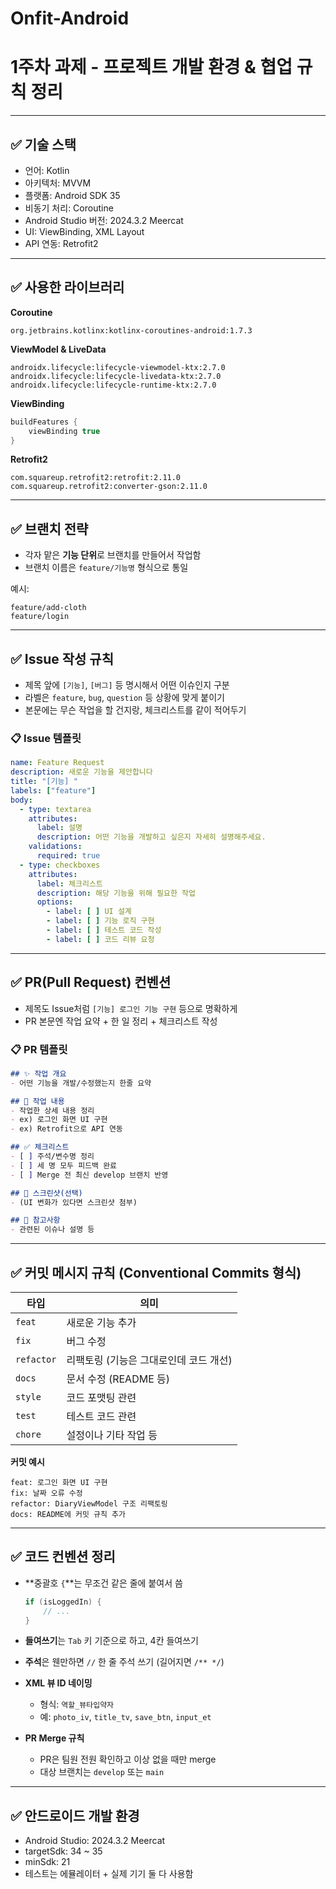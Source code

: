 # Onfit-Android

# 1주차 과제 - 프로젝트 개발 환경 & 협업 규칙 정리

---

## ✅ 기술 스택

- 언어: Kotlin  
- 아키텍처: MVVM  
- 플랫폼: Android SDK 35  
- 비동기 처리: Coroutine  
- Android Studio 버전: 2024.3.2 Meercat  
- UI: ViewBinding, XML Layout  
- API 연동: Retrofit2  

---

## ✅ 사용한 라이브러리

**Coroutine**
```
org.jetbrains.kotlinx:kotlinx-coroutines-android:1.7.3
```

**ViewModel & LiveData**
```
androidx.lifecycle:lifecycle-viewmodel-ktx:2.7.0  
androidx.lifecycle:lifecycle-livedata-ktx:2.7.0  
androidx.lifecycle:lifecycle-runtime-ktx:2.7.0
```

**ViewBinding**
```kotlin
buildFeatures {
    viewBinding true
}
```

**Retrofit2**
```
com.squareup.retrofit2:retrofit:2.11.0  
com.squareup.retrofit2:converter-gson:2.11.0
```

---

## ✅ 브랜치 전략

- 각자 맡은 **기능 단위**로 브랜치를 만들어서 작업함
- 브랜치 이름은 `feature/기능명` 형식으로 통일

예시:
```
feature/add-cloth
feature/login
```

---

## ✅ Issue 작성 규칙

- 제목 앞에 `[기능]`, `[버그]` 등 명시해서 어떤 이슈인지 구분
- 라벨은 `feature`, `bug`, `question` 등 상황에 맞게 붙이기
- 본문에는 무슨 작업을 할 건지랑, 체크리스트를 같이 적어두기

### 📋 Issue 템플릿
```yml
name: Feature Request
description: 새로운 기능을 제안합니다
title: "[기능] "
labels: ["feature"]
body:
  - type: textarea
    attributes:
      label: 설명
      description: 어떤 기능을 개발하고 싶은지 자세히 설명해주세요.
    validations:
      required: true
  - type: checkboxes
    attributes:
      label: 체크리스트
      description: 해당 기능을 위해 필요한 작업
      options:
        - label: [ ] UI 설계
        - label: [ ] 기능 로직 구현
        - label: [ ] 테스트 코드 작성
        - label: [ ] 코드 리뷰 요청
```

---

## ✅ PR(Pull Request) 컨벤션

- 제목도 Issue처럼 `[기능] 로그인 기능 구현` 등으로 명확하게
- PR 본문엔 작업 요약 + 한 일 정리 + 체크리스트 작성

### 📋 PR 템플릿
```md
## ✨ 작업 개요
- 어떤 기능을 개발/수정했는지 한줄 요약

## 🔨 작업 내용
- 작업한 상세 내용 정리
- ex) 로그인 화면 UI 구현
- ex) Retrofit으로 API 연동

## ✅ 체크리스트
- [ ] 주석/변수명 정리
- [ ] 세 명 모두 피드백 완료
- [ ] Merge 전 최신 develop 브랜치 반영

## 📸 스크린샷(선택)
- (UI 변화가 있다면 스크린샷 첨부)

## 📌 참고사항
- 관련된 이슈나 설명 등
```

---

## ✅ 커밋 메시지 규칙 (Conventional Commits 형식)

| 타입 | 의미 |
|------|------|
| `feat` | 새로운 기능 추가 |
| `fix` | 버그 수정 |
| `refactor` | 리팩토링 (기능은 그대로인데 코드 개선) |
| `docs` | 문서 수정 (README 등) |
| `style` | 코드 포맷팅 관련 |
| `test` | 테스트 코드 관련 |
| `chore` | 설정이나 기타 작업 등 |

**커밋 예시**
```
feat: 로그인 화면 UI 구현  
fix: 날짜 오류 수정  
refactor: DiaryViewModel 구조 리팩토링  
docs: README에 커밋 규칙 추가
```

---

## ✅ 코드 컨벤션 정리

- **중괄호 `{`**는 무조건 같은 줄에 붙여서 씀  
  ```kotlin
  if (isLoggedIn) {
      // ...
  }
  ```

- **들여쓰기**는 `Tab` 키 기준으로 하고, 4칸 들여쓰기  
- **주석**은 웬만하면 `//` 한 줄 주석 쓰기 (길어지면 `/** */`)

- **XML 뷰 ID 네이밍**
  - 형식: `역할_뷰타입약자`  
  - 예: `photo_iv`, `title_tv`, `save_btn`, `input_et`  

- **PR Merge 규칙**
  - PR은 팀원 전원 확인하고 이상 없을 때만 merge
  - 대상 브랜치는 `develop` 또는 `main`

---

## ✅ 안드로이드 개발 환경

- Android Studio: 2024.3.2 Meercat  
- targetSdk: 34 ~ 35  
- minSdk: 21  
- 테스트는 에뮬레이터 + 실제 기기 둘 다 사용함
